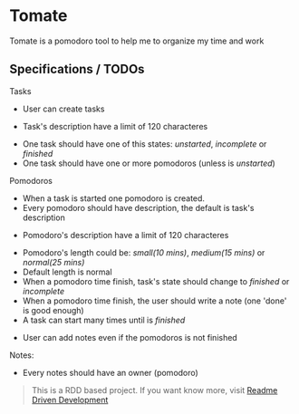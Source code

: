 # Tomate

Tomate is a pomodoro tool to help me to organize my time and work

## Specifications / TODOs
  Tasks
  + User can create tasks
  * Task's description have a limit of 120 characteres
  + One task should have one of this states: _unstarted_, _incomplete_ or _finished_
  + One task should have one or more pomodoros (unless is _unstarted_)

  Pomodoros
  + When a task is started one pomodoro is created.
  + Every pomodoro should have description, the default is task's description
  * Pomodoro's description have a limit of 120 characteres
  + Pomodoro's length could be: _small(10 mins)_, _medium(15 mins)_ or _normal(25 mins)_
  + Default length is normal
  + When a pomodoro time finish, task's state should change to _finished_ or _incomplete_
  + When a pomodoro time finish, the user should write a note (one 'done' is good enough)
  + A task can start many times until is _finished_
  * User can add notes even if the pomodoros is not finished

Notes:
+  Every notes should have an owner (pomodoro)

> This is a RDD based project. If you want know more, visit [Readme Driven Development](http://tom.preston-werner.com/2010/08/23/readme-driven-development.html)
